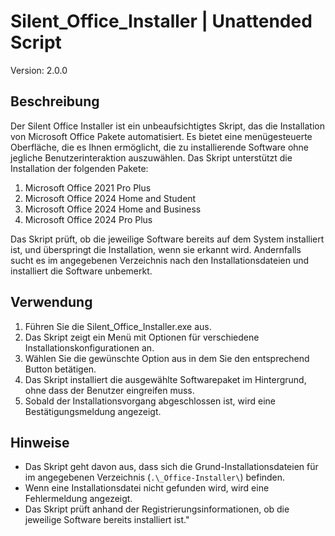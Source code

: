 # Silent_Office_Installer | Unattended Script

Version: 2.0.0

## Beschreibung

Der Silent Office Installer ist ein unbeaufsichtigtes Skript, das die Installation von Microsoft Office Pakete
automatisiert.
Es bietet eine menügesteuerte Oberfläche, die es Ihnen ermöglicht, die zu installierende Software ohne jegliche
Benutzerinteraktion auszuwählen.
Das Skript unterstützt die Installation der folgenden Pakete:

1. Microsoft Office 2021 Pro Plus
2. Microsoft Office 2024 Home and Student
3. Microsoft Office 2024 Home and Business
4. Microsoft Office 2024 Pro Plus

Das Skript prüft, ob die jeweilige Software bereits auf dem System installiert ist, und überspringt die Installation, wenn sie erkannt wird.
Andernfalls sucht es im angegebenen Verzeichnis nach den Installationsdateien und installiert die Software unbemerkt.

## Verwendung
1. Führen Sie die Silent_Office_Installer.exe aus.
2. Das Skript zeigt ein Menü mit Optionen für verschiedene Installationskonfigurationen an.
3. Wählen Sie die gewünschte Option aus in dem Sie den entsprechend Button betätigen.
4. Das Skript installiert die ausgewählte Softwarepaket im Hintergrund, ohne dass der Benutzer eingreifen muss.
5. Sobald der Installationsvorgang abgeschlossen ist, wird eine Bestätigungsmeldung angezeigt.

## Hinweise
- Das Skript geht davon aus, dass sich die Grund-Installationsdateien für im angegebenen Verzeichnis (`.\_Office-Installer\`) befinden.
- Wenn eine Installationsdatei nicht gefunden wird, wird eine Fehlermeldung angezeigt.
- Das Skript prüft anhand der Registrierungsinformationen, ob die jeweilige Software bereits installiert ist."
